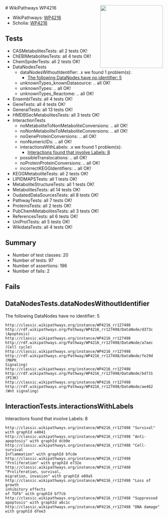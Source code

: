 <img style="float: right; width: 200px" src="https://upload.wikimedia.org/wikipedia/commons/thumb/8/83/Wplogo_with_text_500.png/640px-Wplogo_with_text_500.png" />
# WikiPathways WP4216

* WikiPathways: [WP4216](https://wikipathways.org/pathways/WP4216)
* Scholia: [WP4216](https://scholia.toolforge.org/wikipathways/WP4216)
## Tests
* CASMetabolitesTests: all 2 tests OK!
* ChEBIMetabolitesTests: all 4 tests OK!
* ChemSpiderTests: all 2 tests OK!
* DataNodesTests
    * dataNodesWithoutIdentifier: .x we found 1 problem(s):
        * [The following DataNodes have no identifier: 5](#d2d32fa4)
    * unknownTypes_knownDatasource: .. all OK!
    * unknownTypes: .. all OK!
    * unknownTypes_Reactome: .. all OK!
* EnsemblTests: all 4 tests OK!
* GeneTests: all 4 tests OK!
* GeneralTests: all 13 tests OK!
* HMDBSecMetabolitesTests: all 3 tests OK!
* InteractionTests
    * noMetaboliteToNonMetaboliteConversions: .. all OK!
    * noNonMetaboliteToMetaboliteConversions: .. all OK!
    * noGeneProteinConversions: .. all OK!
    * nonNumericIDs: .. all OK!
    * interactionsWithLabels: .x we found 1 problem(s):
        * [Interactions found that involve Labels: 8](#630d267f)
    * possibleTranslocations: .. all OK!
    * noProteinProteinConversions: .. all OK!
    * incorrectKEGGIdentifiers: .. all OK!
* KEGGMetaboliteTests: all 2 tests OK!
* LIPIDMAPSTests: all 1 tests OK!
* MetaboliteStructureTests: all 1 tests OK!
* MetabolitesTests: all 14 tests OK!
* OudatedDataSourcesTests: all 8 tests OK!
* PathwayTests: all 7 tests OK!
* ProteinsTests: all 2 tests OK!
* PubChemMetabolitesTests: all 3 tests OK!
* ReferencesTests: all 6 tests OK!
* UniProtTests: all 5 tests OK!
* WikidataTests: all 4 tests OK!


## Summary

* Number of test classes: 20
* Number of tests: 97
* Number of assertions: 196
* Number of fails: 2

## Fails

<a name="d2d32fa4" />

## DataNodesTests.dataNodesWithoutIdentifier

The following DataNodes have no identifier: 5
```
http://classic.wikipathways.org/instance/WP4216_rr127498 http://rdf.wikipathways.org/Pathway/WP4216_rr127498/DataNode/d373c (Apoptosis)
http://classic.wikipathways.org/instance/WP4216_rr127498 http://rdf.wikipathways.org/Pathway/WP4216_rr127498/DataNode/a7aec (Cell cycle)
http://classic.wikipathways.org/instance/WP4216_rr127498 http://rdf.wikipathways.org/Pathway/WP4216_rr127498/DataNode/fe29d (MAPK
Signaling)
http://classic.wikipathways.org/instance/WP4216_rr127498 http://rdf.wikipathways.org/Pathway/WP4216_rr127498/DataNode/bd731 (PI3K)
http://classic.wikipathways.org/instance/WP4216_rr127498 http://rdf.wikipathways.org/Pathway/WP4216_rr127498/DataNode/ae462 (Wnt signaling)
```

<a name="630d267f" />

## InteractionTests.interactionsWithLabels

Interactions found that involve Labels: 8
```
http://classic.wikipathways.org/instance/WP4216_rr127498 "Survival" with graphId e4041
http://classic.wikipathways.org/instance/WP4216_rr127498 "Anti-apoptosis" with graphId dcb9e
http://classic.wikipathways.org/instance/WP4216_rr127498 "Cell-survival
Inflammation" with graphId bfcde
http://classic.wikipathways.org/instance/WP4216_rr127498 "Proliferation" with graphId e732e
http://classic.wikipathways.org/instance/WP4216_rr127498 "Proliferation, survival, 
migration, invasion" with graphId e89a5
http://classic.wikipathways.org/instance/WP4216_rr127498 "Loss of growth
inhibitory effects 
of TGFb" with graphId bf7cb
http://classic.wikipathways.org/instance/WP4216_rr127498 "Suppressed apoptosis" with graphId a6c1c
http://classic.wikipathways.org/instance/WP4216_rr127498 "DNA damage" with graphId dfee3
```

